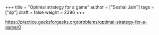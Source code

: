 +++
title = "Optimal strategy for a game"
author = ["Seshal Jain"]
tags = ["dp"]
draft = false
weight = 2396
+++

<https://practice.geeksforgeeks.org/problems/optimal-strategy-for-a-game/0>
